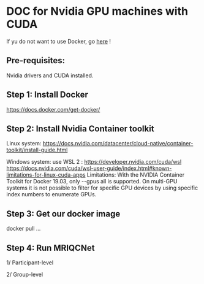 # DOC for Nvidia GPU machines with CUDA

If yu do not want to use Docker, go [here](https://github.com/garciaml/MRIQCNet/tree/master/MRIQCNet_GPU/MRIQCNet_GPU_no_docker) !

## Pre-requisites: 
Nvidia drivers and CUDA installed.

## Step 1: Install Docker

https://docs.docker.com/get-docker/

## Step 2: Install Nvidia Container toolkit

Linux system: https://docs.nvidia.com/datacenter/cloud-native/container-toolkit/install-guide.html 

Windows system: use WSL 2 : https://developer.nvidia.com/cuda/wsl
https://docs.nvidia.com/cuda/wsl-user-guide/index.html#known-limitations-for-linux-cuda-apps
Limitations: With the NVIDIA Container Toolkit for Docker 19.03, only --gpus all is supported. On multi-GPU systems it is not possible to filter for specific GPU devices by using specific index numbers to enumerate GPUs. 

## Step 3: Get our docker image

docker pull ...

## Step 4: Run MRIQCNet

1/ Participant-level

2/ Group-level
